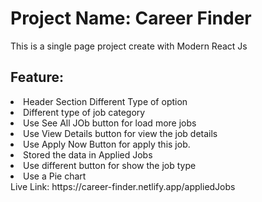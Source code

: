 <h1>Project Name: Career Finder</h1>
<p>This is a single page project create with Modern React Js</p>
<h2>Feature:</h2>
<li>Header Section Different Type of option </li>
<li>Different type of job category</li>
<li>Use See All JOb button for load more jobs</li>
<li>Use View Details button for view the job details</li>
<li>Use Apply Now Button for apply this job.</li>
<li>Stored the data in Applied Jobs </li>
<li>Use different button for show the job type </li>
<li>Use a  Pie chart</li>
Live Link: https://career-finder.netlify.app/appliedJobs
       
